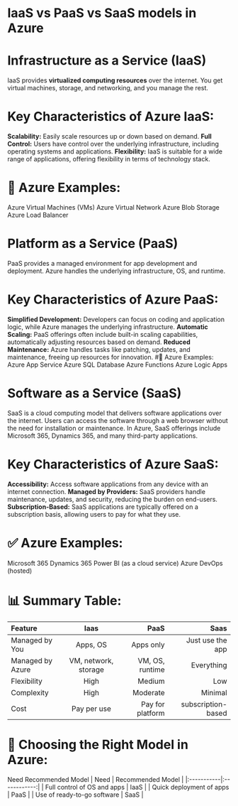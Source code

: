 # IaaS vs PaaS vs SaaS models in Azure

# Infrastructure as a Service (IaaS)
IaaS provides **virtualized computing resources** over the internet. You get virtual machines, storage, and networking, and you manage the rest.

# Key Characteristics of Azure IaaS:

**Scalability:** Easily scale resources up or down based on demand.
**Full Control:** Users have control over the underlying infrastructure, including operating systems and applications.
**Flexibility:** IaaS is suitable for a wide range of applications, offering flexibility in terms of technology stack.

# 📌 Azure Examples:
Azure Virtual Machines (VMs)
Azure Virtual Network
Azure Blob Storage
Azure Load Balancer

# Platform as a Service (PaaS)
PaaS provides a managed environment for app development and deployment. Azure handles the underlying infrastructure, OS, and runtime.

# Key Characteristics of Azure PaaS:
**Simplified Development:** Developers can focus on coding and application logic, while Azure manages the underlying infrastructure.
**Automatic Scaling:** PaaS offerings often include built-in scaling capabilities, automatically adjusting resources based on demand.
**Reduced Maintenance:** Azure handles tasks like patching, updates, and maintenance, freeing up resources for innovation.
#📌 Azure Examples:
Azure App Service
Azure SQL Database
Azure Functions
Azure Logic Apps

# Software as a Service (SaaS)
SaaS is a cloud computing model that delivers software applications over the internet. Users can access the software through a web browser without the need for installation or maintenance. In Azure, SaaS offerings include Microsoft 365, Dynamics 365, and many third-party applications.

# Key Characteristics of Azure SaaS:
**Accessibility:** Access software applications from any device with an internet connection.
**Managed by Providers:** SaaS providers handle maintenance, updates, and security, reducing the burden on end-users.
**Subscription-Based:** SaaS applications are typically offered on a subscription basis, allowing users to pay for what they use.

# ✅ Azure Examples:
Microsoft 365
Dynamics 365
Power BI (as a cloud service)
Azure DevOps (hosted)

# 📊 Summary Table:
| **Feature** | **Iaas** | **PaaS** | **Saas** |
|:-----------|:------------:|------------:|------------:|
| Managed by You      | Apps, OS       | 	Apps only       | Just use the app       |
| Managed by Azure        | VM, network, storage            | VM, OS, runtime           | Everything       |
| Flexibility          |   High         | Medium           | Low       |
| Complexity          | High            | Moderate           | Minimal       |
| Cost         | Pay per use            | Pay for platform          | subscription-based       |

# 🎯 Choosing the Right Model in Azure:
Need	Recommended Model
| Need | Recommended Model | 
|:-----------|:------------:|
| Full control of OS and apps       | IaaS       |
| Quick deployment of apps         | PaaS            |
| Use of ready-to-go software        | SaaS            |
	
	
	
